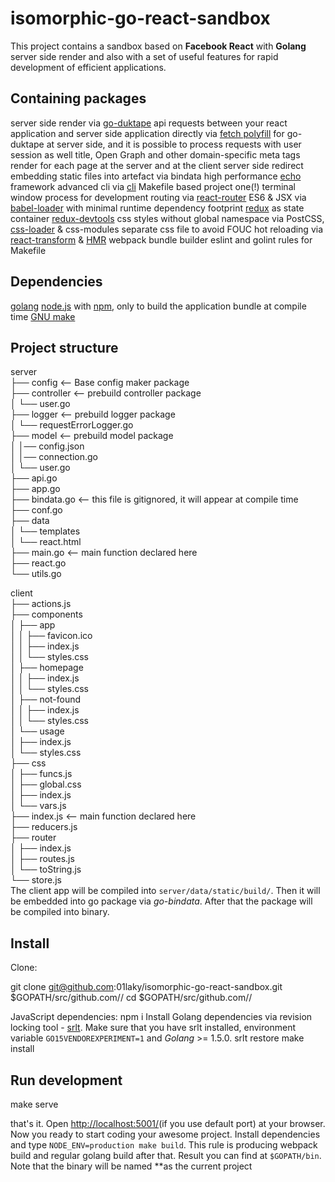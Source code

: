 
# isomorphic-go-react-sandbox
This project contains a sandbox based on **Facebook React** with **Golang** server side render and also with a set of useful
features for rapid development of efficient applications.

## Containing packages
server side render via [go-duktape](https://github.com/olebedev/go-duktape)
api requests between your react application and server side application directly  via [fetch polyfill](https://github.com/olebedev/go-duktape-fetch) for go-duktape at server side, and it is possible to process requests with user session as well
title, Open Graph and other domain-specific meta tags render for each page at the server and at the client
server side redirect
embedding static files into artefact via bindata
high performance [echo](https://github.com/labstack/echo) framework
advanced cli via [cli](https://github.com/codegangsta/cli)
Makefile based project
one(!) terminal window process for development
routing via [react-router](https://github.com/reactjs/react-router)
ES6 & JSX via [babel-loader](https://github.com/babel/babel-loader) with minimal runtime dependency footprint
[redux](https://rackt.org/redux/) as state container
[redux-devtools](https://github.com/gaearon/redux-devtools)
css styles without global namespace via PostCSS, [css-loader](https://github.com/webpack/css-loader) & css-modules
separate css file to avoid FOUC
hot reloading via [react-transform](https://github.com/gaearon/babel-plugin-react-transform) & [HMR](http://webpack.github.io/docs/hot-module-replacement.html)
webpack bundle builder
eslint and golint rules for Makefile

## Dependencies
[golang](https://golang.org/)
[node.js](https://nodejs.org/) with [npm](https://www.npmjs.com/), only to build the application bundle at compile time
[GNU make](https://www.gnu.org/software/make/)

## Project structure

server<br />
├── config <-- Base config maker package<br />
├── controller <-- prebuild controller package<br />
│   └── user.go<br />
├── logger <-- prebuild logger package<br />
│   └── requestErrorLogger.go<br />
├── model <-- prebuild model package<br />
│   │── config.json<br />
│   │── connection.go<br />
│   └── user.go<br />
├── api.go<br />
├── app.go<br />
├── bindata.go <-- this file is gitignored, it will appear at compile time<br />
├── conf.go<br />
├── data<br />
│   └── templates<br />
│       └── react.html<br />
├── main.go <-- main function declared here<br />
├── react.go<br />
└── utils.go<br />

client<br />
├── actions.js<br />
├── components<br />
│   ├── app<br />
│   │   ├── favicon.ico<br />
│   │   ├── index.js<br />
│   │   └── styles.css<br />
│   ├── homepage<br />
│   │   ├── index.js<br />
│   │   └── styles.css<br />
│   ├── not-found<br />
│   │   ├── index.js<br />
│   │   └── styles.css<br />
│   └── usage<br />
│       ├── index.js<br />
│       └── styles.css<br />
├── css<br />
│   ├── funcs.js<br />
│   ├── global.css<br />
│   ├── index.js<br />
│   └── vars.js<br />
├── index.js <-- main function declared here<br />
├── reducers.js<br />
├── router<br />
│   ├── index.js<br />
│   ├── routes.js<br />
│   └── toString.js<br />
└── store.js<br />
The client app will be compiled into `server/data/static/build/`.  Then it will be embedded into go package via _go-bindata_. After that the package will be compiled into binary.

## Install

Clone:

git clone git@github.com:01laky/isomorphic-go-react-sandbox.git $GOPATH/src/github.com/<username>/<project>
cd $GOPATH/src/github.com/<username>/<project>

JavaScript dependencies:
npm i
Install Golang dependencies via revision locking tool - [srlt](https://github.com/olebedev/srlt). Make sure that you have srlt installed, environment variable `GO15VENDOREXPERIMENT=1` and _Golang_ >= 1.5.0.
srlt restore
make install

## Run development

make serve

that's it. Open [http://localhost:5001/](http://localhost:5001/)(if you use default port) at your browser. Now you ready to start coding your awesome project.
Install dependencies and type `NODE_ENV=production make build`. This rule is producing webpack build and regular golang build after that. Result you can find at `$GOPATH/bin`. Note that the binary will be named **as the current project 


















